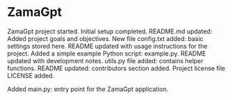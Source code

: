 # ZamaGpt

ZamaGpt project started. Initial setup completed.
README.md updated: Added project goals and objectives.
New file config.txt added: basic settings stored here.
README updated with usage instructions for the project.
Added a simple example Python script: example.py.
README updated with development notes.
utils.py file added: contains helper functions.
README updated: contributors section added.
Project license file LICENSE added.

Added main.py: entry point for the ZamaGpt application.
